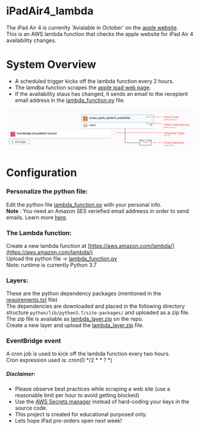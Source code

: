 # iPadAir4_lambda
The iPad Air 4 is currenlty 'Avialable in October' on the [apple website](https://www.apple.com/ie/ipad-air/).  
This is an AWS lambda function that checks the apple website for iPad Air 4 availability changes.

# System Overview
* A scheduled trigger kicks off the lambda function every 2 hours.  
* The lamdba function scrapes the [apple ipad web page](https://www.apple.com/ie/ipad-air/).   
* If the availability staus has changed, it sends an email to the recepient email address in the [lambda_function.py](./lambda_function.py) file.  
  
![System Diagram](system__diagram.png)

# Configuration

  ### Personalize the python file:
  Edit the python file [lambda_function.py](./lambda_function.py) with your personal info.    
  **Note** : You need an Amazon SES veriefied email addreess in order to send emails. Learn more [here](https://docs.aws.amazon.com/ses/latest/DeveloperGuide/verify-email-addresses.html).
  
  ### The Lambda function: 
  Create a new lambda function at [https://aws.amazon.com/lambda/](https://aws.amazon.com/lambda/)  
  Upload the python file -> [lambda_function.py](./lambda_function.py)  
  Note: runtime is currently Python 3.7  
  
  ### Layers: 
  These are the python dependency packages (mentioned in the [requirements.txt](./requirements.txt) file)    
  The dependencies are downloaded and placed in the following directory structure `python/lib/python3.7/site-packages/` and uploaded as a zip file.   
  The zip file is available as [lambda_layer.zip](./lambda_layer.zip) on the repo.  
  Create a new layer and upload the [lambda_layer.zip](./lambda_layer.zip) file.  
  
  ### EventBridge event
  A cron job is used to kick off the lambda function every two hours.  
  Cron expression used is: cron(0 */2 * * ? *)  
  
  ##### Disclaimer:
  - Please observe best practices while scraping a web site (use a reasonable limit per hour to avoid getting blocked)
  - Use the [AWS Secrets manager](https://aws.amazon.com/secrets-manager/) instead of hard-coding your keys in the source code.
  - This project is created for educational purposed only. 
  - Lets hope iPad pre-orders open next week! 

